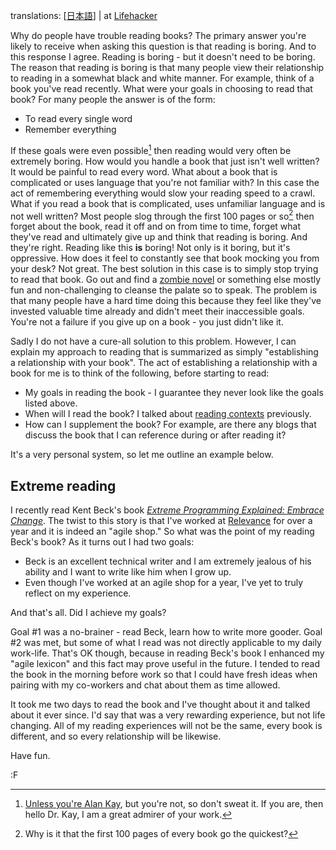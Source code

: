 translations: [[日本語](http://ykomatsu.akaumigame.org/extreme-reading-ja.html)] | at [Lifehacker](http://lifehacker.com/5914312/extreme-reading)

Why do people have trouble reading books? The primary answer you're likely to receive when asking this question is that reading is boring. And to this response I agree. Reading is boring - but it doesn't need to be boring. The reason that reading is boring is that many people view their relationship to reading in a somewhat black and white manner. For example, think of a book you've read recently. What were your goals in choosing to read that book? For many people the answer is of the form:

* To read every single word
* Remember everything

If these goals were even possible[^kay] then reading would very often be extremely boring. How would you handle a book that just isn't well written? It would be painful to read every word. What about a book that is complicated or uses language that you're not familiar with? In this case the act of remembering everything would slow your reading speed to a crawl. What if you read a book that is complicated, uses unfamiliar language and is not well written? Most people slog through the first 100 pages or so[^hundred] then forget about the book, read it off and on from time to time, forget what they've read and ultimately give up and think that reading is boring. And they're right. Reading like this **is** boring! Not only is it boring, but it's oppressive. How does it feel to constantly see that book mocking you from your desk? Not great. The best solution in this case is to simply stop trying to read that book. Go out and find a [zombie novel](http://www.amazon.com/World-War-Oral-History-Zombie/dp/0307888681/?tag=fogus-20) or something else mostly fun and non-challenging to cleanse the palate so to speak. The problem is that many people have a hard time doing this because they feel like they've invested valuable time already and didn't meet their inaccessible goals. You're not a failure if you give up on a book - you just didn't like it.

[^hundred]: Why is it that the first 100 pages of every book go the quickest?

Sadly I do not have a cure-all solution to this problem. However, I can explain my approach to reading that is summarized as simply "establishing a relationship with your book". The act of establishing a relationship with a book for me is to think of the following, before starting to read:

* My goals in reading the book - I guarantee they never look like the goals listed above.
* When will I read the book? I talked about [reading contexts](http://blog.fogus.me/2012/02/22/reading/) previously.
* How can I supplement the book? For example, are there any blogs that discuss the book that I can reference during or after reading it?

It's a very personal system, so let me outline an example below.

Extreme reading
---------------

I recently read Kent Beck's book *[Extreme Programming Explained: Embrace Change](http://www.amazon.com/Extreme-Programming-Explained-Embrace-Edition/dp/0321278658/?tag=fogus-20)*. The twist to this story is that I've worked at [Relevance](http://thinkrelevance.com) for over a year and it is indeed an "agile shop." So what was the point of my reading Beck's book? As it turns out I had two goals:

* Beck is an excellent technical writer and I am extremely jealous of his ability and I want to write like him when I grow up.
* Even though I've worked at an agile shop for a year, I've yet to truly reflect on my experience.

And that's all. Did I achieve my goals?

Goal #1 was a no-brainer - read Beck, learn how to write more gooder. Goal #2 was met, but some of what I read was not directly applicable to my daily work-life. That's OK though, because in reading Beck's book I enhanced my "agile lexicon" and this fact may prove useful in the future. I tended to read the book in the morning before work so that I could have fresh ideas when pairing with my co-workers and chat about them as time allowed.

It took me two days to read the book and I've thought about it and talked about it ever since. I'd say that was a very rewarding experience, but not life changing. All of my reading experiences will not be the same, every book is different, and so every relationship will be likewise.

Have fun.

:F

[^kay]: [Unless you're Alan Kay](http://www.vpri.org/pov/), but you're not, so don't sweat it. If you are, then hello Dr. Kay, I am a great admirer of your work.
